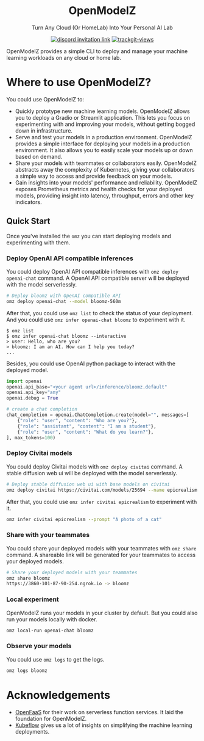 <div align="center">

# OpenModelZ

Turn Any Cloud (Or HomeLab) Into Your Personal AI Lab

</div>

<p align=center>
<a href="https://discord.gg/KqswhpVgdU"><img alt="discord invitation link" src="https://dcbadge.vercel.app/api/server/KqswhpVgdU?style=flat"></a>
<a href="https://twitter.com/TensorChord"><img src="https://img.shields.io/twitter/follow/tensorchord?style=social" alt="trackgit-views" /></a>
</p>

OpenModelZ provides a simple CLI to deploy and manage your machine learning workloads on any cloud or home lab.

# Where to use OpenModelZ?

You could use OpenModelZ to:

- Quickly prototype new machine learning models. OpenModelZ allows you to deploy a Gradio or Streamlit application. This lets you focus on experimenting with and improving your models, without getting bogged down in infrastructure.
- Serve and test your models in a production environment. OpenModelZ provides a simple interface for deploying your models in a production environment. It also allows you to easily scale your models up or down based on demand.
- Share your models with teammates or collaborators easily. OpenModelZ abstracts away the complexity of Kubernetes, giving your collaborators a simple way to access and provide feedback on your models.
- Gain insights into your models' performance and reliability. OpenModelZ exposes Prometheus metrics and health checks for your deployed models, providing insight into latency, throughput, errors and other key indicators.

## Quick Start

Once you've installed the `omz` you can start deploying models and experimenting with them.

### Deploy OpenAI API compatible inferences

You could deploy OpenAI API compatible inferences with `omz deploy openai-chat` command. A OpenAI API compatible server will be deployed with the model serverlessly.

```bash
# Deploy bloomz with OpenAI compatible API
omz deploy openai-chat --model bloomz-560m
```

After that, you could use `omz list` to check the status of your deployment. And you could use `omz infer openai-chat bloomz` to experiment with it.

```
$ omz list
$ omz infer openai-chat bloomz --interactive
> user: Hello, who are you?
> bloomz: I am an AI. How can I help you today?
...
```

Besides, you could use OpenAI python package to interact with the deployed model.

```python
import openai
openai.api_base="<your agent url>/inference/bloomz.default"
openai.api_key="any"
openai.debug = True

# create a chat completion
chat_completion = openai.ChatCompletion.create(model="", messages=[
    {"role": "user", "content": "Who are you?"},
    {"role": "assistant", "content": "I am a student"},
    {"role": "user", "content": "What do you learn?"},
], max_tokens=100)
```

### Deploy Civitai models

You could deploy Civitai models with `omz deploy civitai` command. A stable diffusion web ui will be deployed with the model serverlessly.

```bash
# Deploy stable diffusion web ui with base models on civitai
omz deploy civitai https://civitai.com/models/25694 --name epicrealism
```

After that, you could use `omz infer civitai epicrealism` to experiment with it.

```bash
omz infer civitai epicrealism --prompt "A photo of a cat"
```

### Share with your teammates

You could share your deployed models with your teammates with `omz share` command. A shareable link will be generated for your teammates to access your deployed models.

```bash
# Share your deployed models with your teammates
omz share bloomz
https://3860-101-87-90-254.ngrok.io -> bloomz
```

### Local experiment

OpenModelZ runs your models in your cluster by default. But you could also run your models locally with docker.

```bash
omz local-run openai-chat bloomz
```

### Observe your models

You could use `omz logs` to get the logs.

```bash
omz logs bloomz
```

# Acknowledgements

- [OpenFaaS](https://github.com/openfaas) for their work on serverless function services. It laid the foundation for OpenModelZ.
- [Kubeflow](https://github.com/kubeflow) gives us a lot of insights on simplifying the machine learning deployments.
